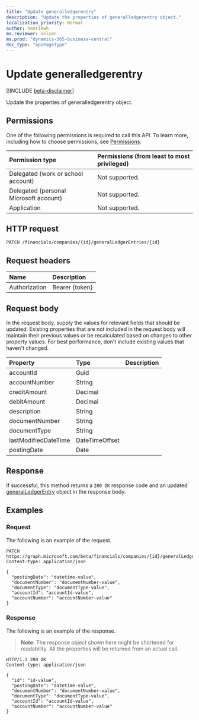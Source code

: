 ```yaml
---
title: "Update generalledgerentry"
description: "Update the properties of generalledgerentry object."
localization_priority: Normal
author: henrikwh
ms.reviewer: solsen
ms.prod: "dynamics-365-business-central"
doc_type: "apiPageType"
---
```


# Update generalledgerentry

[!INCLUDE [beta-disclaimer](../../includes/beta-disclaimer.md)]

Update the properties of generalledgerentry object.

## Permissions

One of the following permissions is required to call this API. To learn more, including how to choose permissions, see [Permissions](/graph/permissions-reference).

| Permission type                        | Permissions (from least to most privileged) |
|:---------------------------------------|:--------------------------------------------|
| Delegated (work or school account)     | Not supported. |
| Delegated (personal Microsoft account) | Not supported. |
| Application                            | Not supported. |

## HTTP request

<!-- { "blockType": "ignored" } -->

```http
PATCH /financials/companies/{id}/generalLedgerEntries/{id}
```

## Request headers

| Name       | Description|
|:-----------|:-----------|
| Authorization | Bearer {token} |

## Request body

In the request body, supply the values for relevant fields that should be updated. Existing properties that are not included in the request body will maintain their previous values or be recalculated based on changes to other property values. For best performance, don't include existing values that haven't changed.

| Property     | Type        | Description |
|:-------------|:------------|:------------|
|accountId|Guid||
|accountNumber|String||
|creditAmount|Decimal||
|debitAmount|Decimal||
|description|String||
|documentNumber|String||
|documentType|String||
|lastModifiedDateTime|DateTimeOffset||
|postingDate|Date||

## Response

If successful, this method returns a `200 OK` response code and an updated [generalLedgerEntry](../resources/dynamics-generalledgerentry.md) object in the response body.

## Examples

### Request

The following is an example of the request.
<!-- {
  "blockType": "request",
  "name": "update_generalledgerentry"
}-->

```http
PATCH https://graph.microsoft.com/beta/financials/companies/{id}/generalLedgerEntries/{id}
Content-type: application/json

{
  "postingDate": "datetime-value",
  "documentNumber": "documentNumber-value",
  "documentType": "documentType-value",
  "accountId": "accountId-value",
  "accountNumber": "accountNumber-value"
}
```

### Response

The following is an example of the response.

> **Note:** The response object shown here might be shortened for readability. All the properties will be returned from an actual call.

<!-- {
  "blockType": "response",
  "truncated": true,
  "@odata.type": "microsoft.graph.generalLedgerEntry"
} -->

```http
HTTP/1.1 200 OK
Content-type: application/json

{
  "id": "id-value",
  "postingDate": "datetime-value",
  "documentNumber": "documentNumber-value",
  "documentType": "documentType-value",
  "accountId": "accountId-value",
  "accountNumber": "accountNumber-value"
}
```

<!-- uuid: 16cd6b66-4b1a-43a1-adaf-3a886856ed98
2019-02-04 14:57:30 UTC -->
<!-- {
  "type": "#page.annotation",
  "description": "Update generalledgerentry",
  "keywords": "",
  "section": "documentation",
  "tocPath": ""
}-->